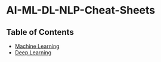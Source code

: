 # AI-ML-DL-NLP-Cheat-Sheets

## Table of Contents
* [Machine Learning](MachineLearning.md)
* [Deep Learning](DeepLearning.md)

